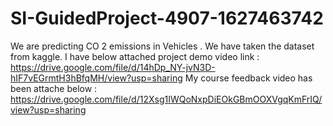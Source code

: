 # SI-GuidedProject-4907-1627463742 
We are predicting CO 2 emissions in Vehicles .
We have taken the dataset from kaggle. 
I have below attached project demo video link : 
https://drive.google.com/file/d/14hDp_NY-jvN3D-hIF7vEGrmtH3hBfqMH/view?usp=sharing
My course feedback video has been attache below : 
https://drive.google.com/file/d/12Xsg1IWQoNxpDiEOkGBmOOXVgqKmFrIQ/view?usp=sharing
